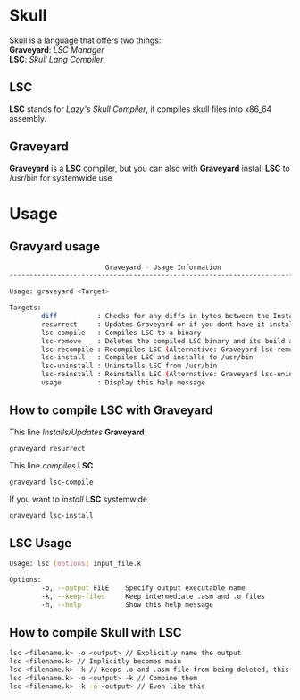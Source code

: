 # Skull
Skull is a language that offers two things:  
**Graveyard**: *LSC Manager*  
**LSC**: *Skull Lang Compiler*  

## LSC
**LSC** stands for *Lazy's Skull Compiler*, it compiles skull files into x86_64 assembly.

## Graveyard
**Graveyard** is a **LSC** compiler, but you can also with **Graveyard** install **LSC** to /usr/bin for systemwide use

# Usage

## Gravyard usage
```bash
                        Graveyard - Usage Information                        
-----------------------------------------------------------------------------

Usage: graveyard <Target>

Targets:
        diff          : Checks for any diffs in bytes between the Installed Graveyard and the Graveyard in the Skull dir
        resurrect     : Updates Graveyard or if you dont have it installed it Installs Graveyard to /usr/bin
        lsc-compile   : Compiles LSC to a binary
        lsc-remove    : Deletes the compiled LSC binary and its build artifacts
        lsc-recompile : Recompiles LSC (Alternative: Graveyard lsc-remove && Graveyard lsc-compile)
        lsc-install   : Compiles LSC and installs to /usr/bin
        lsc-uninstall : Uninstalls LSC from /usr/bin
        lsc-reinstall : Reinstalls LSC (Alternative: Graveyard lsc-uninstall && Graveyard lsc-install)
        usage         : Display this help message
```

## How to compile LSC with Graveyard

This line *Installs/Updates* **Graveyard**
```bash
graveyard resurrect
```

This line *compiles* **LSC**  
```bash
graveyard lsc-compile
```

If you want to *install* **LSC** systemwide
```bash
graveyard lsc-install
```

## LSC Usage
```bash
Usage: lsc [options] input_file.k

Options:
        -o, --output FILE    Specify output executable name
        -k, --keep-files     Keep intermediate .asm and .o files
        -h, --help           Show this help message
```

## How to compile Skull with LSC
```bash
lsc <filename.k> -o <output> // Explicitly name the output
lsc <filename.k> // Implicitly becomes main
lsc <filename.k> -k // Keeps .o and .asm file from being deleted, this allows me to debug and you to see the inner workings :D
lsc <filename.k> -o <output> -k // Combine them
lsc <filename.k> -k -o <output> // Even like this
```
